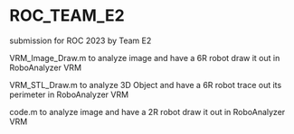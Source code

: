 # ROC_TEAM_E2
submission for ROC 2023 by Team E2

VRM_Image_Draw.m to analyze image and have a 6R robot draw it out in RoboAnalyzer VRM

VRM_STL_Draw.m to analyze 3D Object and have a 6R robot trace out its perimeter in RoboAnalyzer VRM

code.m to analyze image and have a 2R robot draw it out in RoboAnalyzer VRM
